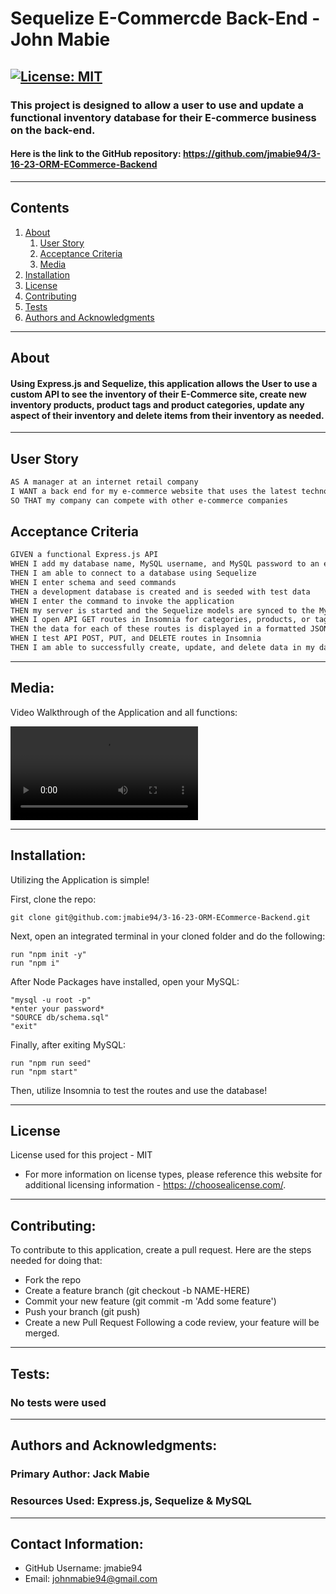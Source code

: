 # Sequelize E-Commercde Back-End - John Mabie

[![License: MIT](https://img.shields.io/badge/License-MIT-yellow.svg)](https://opensource.org/licenses/MIT)
---
### This project is designed to allow a user to use and update a functional inventory database for their E-commerce business on the back-end.

#### Here is the link to the GitHub repository: https://github.com/jmabie94/3-16-23-ORM-ECommerce-Backend
---
## Contents
1. [About](#about)
    1. [User Story](#user%20story)
    2. [Acceptance Criteria](#acceptance%20criteria)
    3. [Media](#media)
2. [Installation](#installation)
3. [License](#license)
4. [Contributing](#contributing)
5. [Tests](#tests)
6. [Authors and Acknowledgments](#authors%20and%20acknowledgments)
---
## About

#### Using Express.js and Sequelize, this application allows the User to use a custom API to see the inventory of their E-Commerce site, create new inventory products, product tags and product categories, update any aspect of their inventory and delete items from their inventory as needed.
---
## User Story

```md
AS A manager at an internet retail company
I WANT a back end for my e-commerce website that uses the latest technologies
SO THAT my company can compete with other e-commerce companies
```

## Acceptance Criteria

```md
GIVEN a functional Express.js API
WHEN I add my database name, MySQL username, and MySQL password to an environment variable file
THEN I am able to connect to a database using Sequelize
WHEN I enter schema and seed commands
THEN a development database is created and is seeded with test data
WHEN I enter the command to invoke the application
THEN my server is started and the Sequelize models are synced to the MySQL database
WHEN I open API GET routes in Insomnia for categories, products, or tags
THEN the data for each of these routes is displayed in a formatted JSON
WHEN I test API POST, PUT, and DELETE routes in Insomnia
THEN I am able to successfully create, update, and delete data in my database
```
---

## Media:

Video Walkthrough of the Application and all functions:

![Video Walkthrough](./media/ORM%20Video%20Walkthrough.webm)

---

## Installation:

Utilizing the Application is simple!

First, clone the repo:
    
    git clone git@github.com:jmabie94/3-16-23-ORM-ECommerce-Backend.git

Next, open an integrated terminal in your cloned folder and do the following:
    
    run "npm init -y"
    run "npm i"

After Node Packages have installed, open your MySQL:

    "mysql -u root -p"
    *enter your password*
    "SOURCE db/schema.sql"
    "exit"


Finally, after exiting MySQL:

    run "npm run seed"
    run "npm start"

Then, utilize Insomnia to test the routes and use the database!
    
---

## License
License used for this project - MIT
* For more information on license types, please reference this website for additional licensing information - [https: //choosealicense.com/](https://choosealicense.com/).
---
## Contributing:
To contribute to this application, create a pull request.
Here are the steps needed for doing that:
- Fork the repo
- Create a feature branch (git checkout -b NAME-HERE)
- Commit your new feature (git commit -m 'Add some feature')
- Push your branch (git push)
- Create a new Pull Request
Following a code review, your feature will be merged.
---
## Tests:

### No tests were used
---
## Authors and Acknowledgments:

### Primary Author: Jack Mabie

### Resources Used: Express.js, Sequelize & MySQL

---
## Contact Information:
* GitHub Username: jmabie94
* Email: johnmabie94@gmail.com